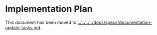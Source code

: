 # Implementation Plan

This document has been moved to [../../../../docs/specs/documentation-update-tasks.md](../../../../docs/specs/documentation-update-tasks.md).
